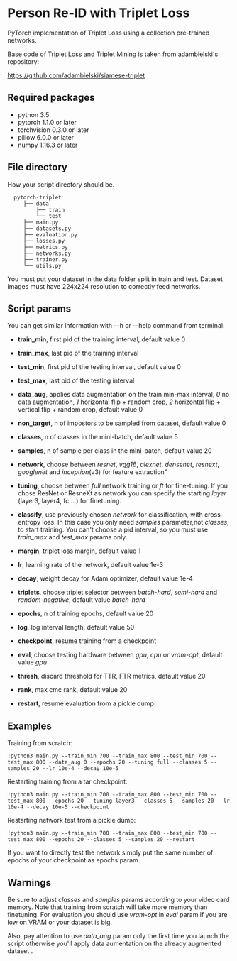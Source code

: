 # Person Re-ID with Triplet Loss

PyTorch implementation of Triplet Loss using a collection pre-trained networks. 

Base code of Triplet Loss and Triplet Mining is taken from adambielski's repository:

https://github.com/adambielski/siamese-triplet

## Required packages
- python 3.5
- pytorch 1.1.0 or later
- torchvision 0.3.0 or later
- pillow 6.0.0 or later
- numpy 1.16.3 or later

## File directory

How your script directory should be.

```
  pytorch-triplet
     ├── data                    
         ├── train          
         └── test 
     ├── main.py
     ├── datasets.py
     ├── evaluation.py
     ├── losses.py
     ├── metrics.py
     ├── networks.py
     ├── trainer.py
     └── utils.py
```

You must put your dataset in the data folder split in train and test. Dataset images must have 224x224 resolution to correctly feed networks.

## Script params

You can get similar information with --h or --help command from terminal:

- **train_min**, first pid of the training interval, default value 0

- **train_max**, last pid of the training interval

- **test_min**, first pid of the testing interval, default value 0

- **test_max**, last pid of the testing interval

- **data_aug**, applies data augmentation on the train min-max interval,
               *0* no data augmentation, *1* horizontal flip + random crop, *2* horizontal flip + vertical flip + random crop,
               default value 0

- **non_target**, n of impostors to be sampled from dataset, default value 0 

- **classes**, n of classes in the mini-batch, default value 5

- **samples**, n of sample per class in the mini-batch, default value 20

- **network**, choose between *resnet*, *vgg16*, *alexnet*, *densenet*, *resnext*, *googlenet* and *inception*(v3) for feature extraction"

- **tuning**, choose between *full* network training or *ft* for fine-tuning. 
              If you chose ResNet or ResneXt as network you can specify the starting *layer* (layer3, layer4, fc ...) for finetuning.

- **classify**, use previously chosen *network* for classification, with cross-entropy loss.
                In this case you only need *samples* parameter,not *classes*, to start training.
                You can't choose a pid interval, so you must use *train_max* and *test_max* params only.
             
- **margin**, triplet loss margin, default value 1

- **lr**, learning rate of the network, default value 1e-3

- **decay**, weight decay for Adam optimizer, default value 1e-4

- **triplets**, choose triplet selector between *batch-hard*, *semi-hard* and *random-negative*, default value *batch-hard*

- **epochs**, n of training epochs, default value 20

- **log**, log interval length, default value 50

- **checkpoint**, resume training from a checkpoint

- **eval**, choose testing hardware between *gpu*, *cpu* or *vram-opt*, default value *gpu*

- **thresh**, discard threshold for TTR, FTR metrics, default value 20

- **rank**, max cmc rank, default value 20

- **restart**, resume evaluation from a pickle dump

## Examples

Training from scratch:

```
!python3 main.py --train_min 700 --train_max 800 --test_min 700 --test_max 800 --data_aug 0 --epochs 20 --tuning full --classes 5 --samples 20 --lr 10e-4 --decay 10e-5 
```

Restarting training from a tar checkpoint:

```
!python3 main.py --train_min 700 --train_max 800 --test_min 700 --test_max 800 --epochs 20 --tuning layer3 --classes 5 --samples 20 --lr 10e-4 --decay 10e-5 --checkpoint
```

Restarting network test from a pickle dump:

```
!python3 main.py --train_min 700 --train_max 800 --test_min 700 --test_max 800 --epochs 20 --classes 5 --samples 20 --restart
```

If you want to directly test the network simply put the same number of epochs of your checkpoint as epochs param.

## Warnings

Be sure to adjust *classes* and *samples* params according to your video card memory. Note that training from scratch will take more memory than finetuning. For evaluation you should use *vram-opt* in *eval* param if you are low on VRAM or your dataset is big.
 
Also, pay attention to use *data_aug* param only the first time you launch the script otherwise you'll apply data aumentation on the already augmented dataset .
